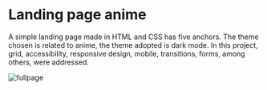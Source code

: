 # Landing page anime
A simple landing page made in HTML and CSS has five anchors. The theme chosen is related to anime, the theme adopted is dark mode. In this project, grid, accessibility, responsive design, mobile, transitions, forms, among others, were addressed.

![fullpage](https://user-images.githubusercontent.com/48998618/221755343-bd0ad77b-93f6-421b-be14-bef7b77b94d9.png)
